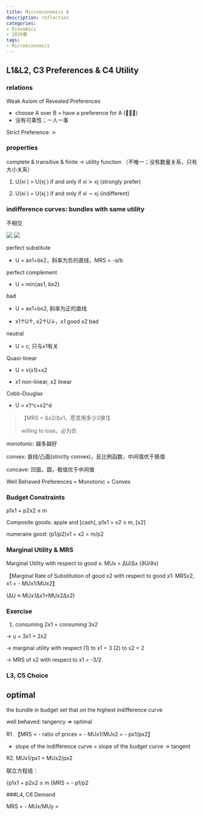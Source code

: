 ```yaml
---
title: Microeconomics A
description: reflection
categories: 
- Economics
- 2020春
tags:
- Microeconomics
---
```


## L1&L2, C3 Preferences & C4 Utility

### relations

Weak Axiom of Revealed Preferences
* choose A over B = have a preference for A (􏰀􏰀≿)
* 没有可乘性；一人一事
		
Strict Preference: ≻    

### properties
complete & transitive & finite -> utility function （不唯一；没有数量关系，只有大小关系）

1. U(xi ) > U(xj ) if and only if xi ≻ xj (strongly prefer)

2. U(xi ) = U(xj ) if and only if xi ∼ xj (indifferent)    

### indifference curves: bundles with same utility

不相交

![](https://wx3.sinaimg.cn/mw1024/9296b5a5gy1gfltgjd45gj20u012rjzh.jpg)
![](https://wx3.sinaimg.in/mw690/9296b5a5gy1gfltgjuchwj20u012r46y.jpg)

perfect substitute

* U = ax1+bx2，斜率为负的直线，MRS = -a/b

perfect complement

* U = min{ax1, bx2}

bad

* U = ax1+bx2, 斜率为正的直线

* x1↑U↑, x2↑U↓，x1 good x2 bad

neutral

* U = c, 只与x1有关

Quasi-linear

* U = v(x1)+x2

* x1 non-linear, x2 linear

Cobb-Douglas

* U = x1^c+x2^d

> 【MRS = ∆x2/∆x1，愿意用多少2换1】

> willing to lose，必为负

monotonic: 越多越好

convex: 直线/凸面(strictly convex)，反比例函数，中间值优于极值

concave: 凹面，圆，极值优于中间值

Well Behaved Preferences = Monotonic + Convex    

### Budget Constraints

p1x1 + p2x2 ≤ m

Composite goods: apple and [cash], p1x1 + x2 ≤ m, [x2]

numeraire good: (p1/p2)x1 + x2 = m/p2

### Marginal Utility & MRS

Marginal Utility with respect to good x: MUx = ∆U/∆x (∂U/∂x)

【Marginal Rate of Substitution of good x2 with respect to good x1: MRSx2, x1 = - MUx1/MUx2】

(∆U ≈ MUx1∆x1+MUx2∆x2)

### Exercise

1. consuming 2x1 = consuming 3x2

-> u = 3x1 + 2x2

-> marginal utility with respect (1) to x1 = 3 (2) to x2 = 2

-> MRS of x2 with respect to x1 = -3/2

### L3, C5 Choice
## optimal

the bundle in budget set that on the highest indifference curve

well behaved: tangency => optimal

R1. 【MRS = - ratio of prices = - MUx1/MUx2 = - px1/px2】  

* slope of the indifference curve = slope of the budget curve -> tangent

R2. MUx1/px1 = MUx2/px2

联立方程组：

{p1x1 + p2x2 ≤ m
{MRS = - p1/p2

###L4, C6 Demand

MRS = - MUx/MUy = 
